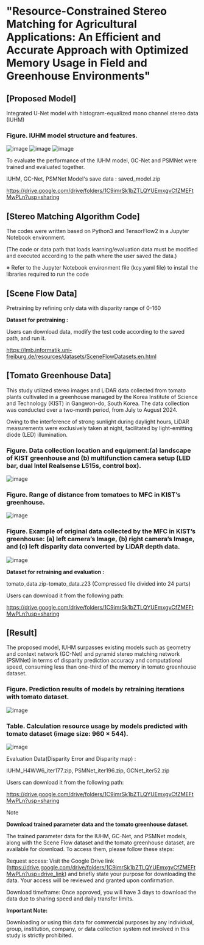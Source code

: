 # "Resource-Constrained Stereo Matching for Agricultural Applications: An Efficient and Accurate Approach with Optimized Memory Usage in Field and Greenhouse Environments"

## [Proposed Model]

Integrated U-Net model with histogram-equalized mono channel stereo data (IUHM)

### **Figure. IUHM model structure and features.**
![image](https://github.com/user-attachments/assets/48e6205c-30a3-4157-810f-1fdb47aec45d)
![image](https://github.com/user-attachments/assets/04ba8194-92a8-40b3-923f-f2d928e0c160)
![image](https://github.com/user-attachments/assets/2add8710-5c49-431f-b1f8-5fd96270e973)

To evaluate the performance of the IUHM model, GC-Net and PSMNet were trained and evaluated together.

IUHM, GC-Net, PSMNet Model's save data : saved_model.zip

https://drive.google.com/drive/folders/1C9imrSk1bZTLQYUEmxgvCfZMEFtMwPLn?usp=sharing

## [Stereo Matching Algorithm Code]

The codes were written based on Python3 and TensorFlow2 in a Jupyter Notebook environment.

(The code or data path that loads learning/evaluation data must be modified and executed according to the path where the user saved the data.)

※ Refer to the Jupyter Notebook environment file (kcy.yaml file) to install the libraries required to run the code
   
## [Scene Flow Data]

Pretraining by refining only data with disparity range of 0-160

**Dataset for pretraining :**

Users can download data, modify the test code according to the saved path, and run it.

https://lmb.informatik.uni-freiburg.de/resources/datasets/SceneFlowDatasets.en.html

## [Tomato Greenhouse Data]

This study utilized stereo images and LiDAR data collected from tomato plants cultivated in a greenhouse managed by the Korea Institute of Science and Technology (KIST) in Gangwon-do, South Korea. The data collection was conducted over a two-month period, from July to August 2024.

Owing to the interference of strong sunlight during daylight hours, LiDAR measurements were exclusively taken at night, facilitated by light-emitting diode (LED) illumination.


### **Figure. Data collection location and equipment:(a) landscape of KIST greenhouse and (b) multifunction camera setup (LED bar, dual Intel Realsense L515s, control box).**
![image](https://github.com/user-attachments/assets/a31c504a-04d5-4802-bd65-4308dbfd0f7f)

### **Figure. Range of distance from tomatoes to MFC in KIST’s greenhouse.**
![image](https://github.com/user-attachments/assets/d67b6212-3a7a-4fb1-af1a-97fe7428627f)

### **Figure. Example of original data collected by the MFC in KIST’s greenhouse: (a) left camera’s Image, (b) right camera’s Image, and (c) left disparity data converted by LiDAR depth data.**
![image](https://github.com/user-attachments/assets/a5ca5580-56c7-49c7-9003-122c6ac4402f)


**Dataset for retraining and evaluation :**

tomato_data.zip-tomato_data.z23 (Compressed file divided into 24 parts)

Users can download it from the following path:

https://drive.google.com/drive/folders/1C9imrSk1bZTLQYUEmxgvCfZMEFtMwPLn?usp=sharing



## [Result]

The proposed model, IUHM surpasses existing models such as geometry and context network (GC-Net) and pyramid stereo matching network (PSMNet)
in terms of disparity prediction accuracy and computational speed,
consuming less than one-third of the memory in tomato greenhouse dataset.

### **Figure. Prediction results of models by retraining iterations with tomato dataset.**
![image](https://github.com/user-attachments/assets/42829cbc-ad43-45d8-81a6-cf1901588931)

### **Table. Calculation resource usage by models predicted with tomato dataset (image size: 960 × 544).**
![image](https://github.com/user-attachments/assets/e990a3ea-594a-4a8b-b8f9-07be78c07c07)

Evaluation Data(Disparity Error and Disparity map) :

IUHM_H4WW6_iter177.zip, PSMNet_iter196.zip, GCNet_iter52.zip

Users can download it from the following path:

https://drive.google.com/drive/folders/1C9imrSk1bZTLQYUEmxgvCfZMEFtMwPLn?usp=sharing


> [!NOTE]
> **Download trained parameter data and the tomato greenhouse dataset.**
> 
> The trained parameter data for the IUHM, GC-Net, and PSMNet models, along with the Scene Flow dataset and the tomato greenhouse dataset, are available for download. To access them, please follow these steps:
>
> Request access: Visit the Google Drive link (https://drive.google.com/drive/folders/1C9imrSk1bZTLQYUEmxgvCfZMEFtMwPLn?usp=drive_link) and briefly state your purpose for downloading the data. Your access will be reviewed and granted upon confirmation.
> 
> Download timeframe: Once approved, you will have 3 days to download the data due to sharing speed and daily transfer limits.
> 
> **Important Note:**
> 
> Downloading or using this data for commercial purposes by any individual, group, institution, company, or data collection system not involved in this study is strictly prohibited.
